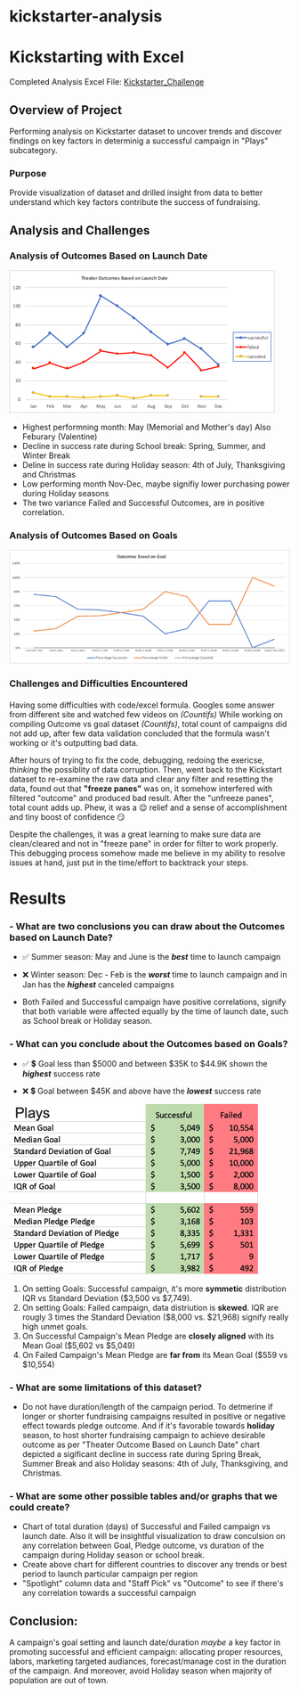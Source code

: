 # kickstarter-analysis


# Kickstarting with Excel
Completed Analysis Excel File: [Kickstarter_Challenge](https://github.com/aimeeyen/kickstarter-analysis/blob/main/Kickstarter_Challenge.xlsx)

## Overview of Project
Performing analysis on Kickstarter dataset to uncover trends and discover findings on key factors in determinig a successful campaign in "Plays" subcategory. 

### Purpose

Provide visualization of dataset and drilled insight from data to better understand which key factors contribute the success of fundraising. 

## Analysis and Challenges

### Analysis of Outcomes Based on Launch Date

![Theater_Outcomes_vs_Launch](https://github.com/aimeeyen/kickstarter-analysis/blob/main/Resources/Theater_Outcomes_vs_Launch.png)
 - Highest performning month: May (Memorial and Mother's day) Also Feburary (Valentine)
 - Decline in success rate during School break: Spring, Summer, and Winter Break
 - Deline in success rate during Holiday season: 4th of July, Thanksgiving and Christmas
 - Low performing month Nov-Dec, maybe signifiy lower purchasing power during Holiday seasons
 - The two variance Failed and Successful Outcomes, are in positive correlation. 

### Analysis of Outcomes Based on Goals

![Outcomes_vs_Goals](https://github.com/aimeeyen/kickstarter-analysis/blob/main/Resources/Outcomes_vs_Goals.png)

### Challenges and Difficulties Encountered
   
####   
Having some difficulties with code/excel formula. Googles some answer from different site and watched few videos on *(Countifs)* While working on compiling Outcome vs goal dataset *(Countifs)*, total count of campaigns did not add up, after few data validation concluded that the formula wasn't working or it's outputting bad data. 

After hours of trying to fix the code, debugging, redoing the exericse, *thinking* the possiblity of data corruption. Then, went back to the Kickstart dataset to re-examine the raw data and clear any filter and resetting the data, found out that **"freeze panes"** was on, it somehow interfered with filtered "outcome" and produced bad result. After the "unfreeze panes", total count adds up. Phew, it was a :relieved: relief and a sense of accomplishment and tiny boost of confidence :smirk: 

Despite the challenges, it was a great learning to make sure data are clean/cleared and not in "freeze pane" in order for filter to work properly. This debugging process somehow made me believe in my ability to resolve issues at hand, just put in the time/effort to backtrack your steps. 
   
# Results

### - What are two conclusions you can draw about the Outcomes based on Launch Date?


   - :white_check_mark: Summer season: May and June is the ***best*** time to launch campaign

   - :x: Winter season: Dec - Feb is the ***worst*** time to launch campaign and in Jan has the ***highest*** canceled campaigns

   - Both Failed and Successful campaign have positive correlations, signify that both variable were affected equally by the time of launch date, such as School break or Holiday season. 


### - What can you conclude about the Outcomes based on Goals?

   
   - :white_check_mark: :heavy_dollar_sign: Goal less than $5000 and between $35K to $44.9K shown the ***highest*** success rate


   - :x: :heavy_dollar_sign: Goal between $45K and above have the ***lowest*** success rate


![Descriptive Statistics](https://github.com/aimeeyen/kickstarter-analysis/blob/main/Descriptive%20Statistics.png)

  1. On setting Goals: Successful campaign, it's more **symmetic** distribution IQR vs Standard Deviation ($3,500 vs $7,749).
  2. On setting Goals: Failed campaign, data distriution is **skewed**. IQR are rougly 3 times the Standard Deviation ($8,000 vs. $21,968) signify really high unmet goals.
  3. On Successful Campaign's Mean Pledge are **closely aligned** with its Mean Goal ($5,602 vs $5,049)
  4. On Failed Campaign's Mean Pledge are **far from** its Mean Goal ($559 vs $10,554)

### - What are some limitations of this dataset?
  
   - Do not have duration/length of the campaign period. To detmerine if longer or shorter fundraising campaigns resulted in positive or negative effect towards pledge outcome. And if it's favorable towards **holiday** season, to host shorter fundraising campaign to achieve desirable outcome as per "Theater Outcome Based on Launch Date" chart depicted a sigificant decline in success rate during Spring Break, Summer Break and also Holiday seasons: 4th of July, Thanksgiving, and Christmas. 

### - What are some other possible tables and/or graphs that we could create?
   - Chart of total duration (days) of Successful and Failed campaign vs launch date. Also it will be insightful visualization to draw conculsion on any correlation between Goal, Pledge outcome, vs duration of the campaign during Holiday season or school break. 
   - Create above chart for different countries to discover any trends or best period to launch particular campaign per region
   - "Spotlight" column data and "Staff Pick" vs "Outcome" to see if there's any correlation towards a successful campaign

## Conclusion: 
A campaign's goal setting and launch date/duration *maybe* a key factor in promoting successful and efficient campaign: allocating proper resources, labors, marketing targeted audiances, forecast/manage cost in the duration of the campaign. And moreover, avoid Holiday season when majority of population are out of town. 
